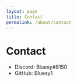 ```yaml
---
layout: page
title: Contact
permalink: /about/contact
---
```


# Contact

 - Discord: Bluesy#8150
 - GitHub: Bluesy1